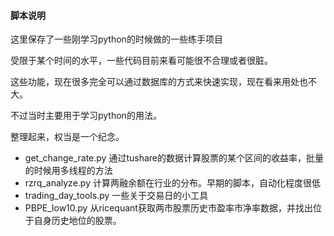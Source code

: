#### 脚本说明

这里保存了一些刚学习python的时候做的一些练手项目

受限于某个时间的水平，一些代码目前来看可能很不合理或者很脏。

这些功能，现在很多完全可以通过数据库的方式来快速实现，现在看来用处也不大。

不过当时主要用于学习python的用法。

整理起来，权当是一个纪念。




- get_change_rate.py 通过tushare的数据计算股票的某个区间的收益率，批量的时候用多线程的方法
- rzrq_analyze.py 计算两融余额在行业的分布。早期的脚本，自动化程度很低
- trading_day_tools.py 一些关于交易日的小工具
- PBPE_low10.py 从ricequant获取两市股票历史市盈率市净率数据，并找出位于自身历史地位的股票。
